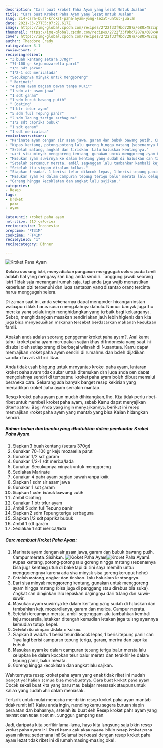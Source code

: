 ```yaml
---
description: "Cara buat Kroket Paha Ayam yang lezat Untuk Jualan"
title: "Cara buat Kroket Paha Ayam yang lezat Untuk Jualan"
slug: 214-cara-buat-kroket-paha-ayam-yang-lezat-untuk-jualan
date: 2021-03-27T05:07:29.617Z
image: https://img-global.cpcdn.com/recipes/2722f33f9bd7287a/680x482cq70/kroket-paha-ayam-foto-resep-utama.jpg
thumbnail: https://img-global.cpcdn.com/recipes/2722f33f9bd7287a/680x482cq70/kroket-paha-ayam-foto-resep-utama.jpg
cover: https://img-global.cpcdn.com/recipes/2722f33f9bd7287a/680x482cq70/kroket-paha-ayam-foto-resep-utama.jpg
author: Theodore Brady
ratingvalue: 3.1
reviewcount: 7
recipeingredient:
- "3 buah kentang setara 370gr"
- "70-100 gr keju mozarella parut"
- "1/2 sdt garam"
- "1/2-1 sdt mericalada"
- "Secukupnya minyak untuk menggoreng"
- " Marinate"
- "4 paha ayam bagian bawah tanpa kulit"
- "1 sdm air asam jawa"
- "1 sdt garam"
- "1 sdm bubuk bawang putih"
- " Coating"
- "1 btr telur ayam"
- "5 sdm full Tepung panir"
- "2 sdm Tepung terigu serbaguna"
- "1/2 sdt paprika bubuk"
- "1 sdt garam"
- "1 sdt mericalada"
recipeinstructions:
- "Marinate ayam dengan air asam jawa, garam dan bubuk bawang putih. Campur merata. Sisihkan."
- "Kupas kentang, potong-potong lalu goreng hingga matang (sebenarnya bisa juga kentang utuh di bake tapi di sini saya memilih untuk menggorengnya karena ada sisa minyak sisa goreng kerupuk hehe)"
- "Setelah matang, angkat dan tiriskan. Lalu haluskan kentangnya."
- "Dari sisa minyak menggoreng kentang, gunakan untuk menggoreng ayam hingga matang (bisa juga di panggang atau direbus bila suka). Angkat dan dinginkan lalu lepaskan dagingnya dari tulang dan suwir-suwir."
- "Masukan ayam suwirnya ke dalam kentang yang sudah di haluskan dan tambahkan keju mozarellanya, garam dan merica. Campur merata."
- "Setelah tercampur merata, ambil segenggam lalu tambahkan kembali keju mozarella, letakkan ditengah kemudian letakan juga tulang ayamnya kemudian tutup, kepel."
- "Setelah itu simpan didalam kulkas."
- "Siapkan 3 wadah. 1 berisi telur dikocok lepas, 1 berisi tepung panir dan 1nya lagi berisi campuran tepung terigu, garam, merica dan paprika bubuk."
- "Masukan ayam ke dalam campuran tepung terigu balur merata lalu celupkan ke dalam kocokan telur balur merata dan terakhir ke dalam tepung panir, balur merata."
- "Goreng hingga kecoklatan dan angkat lalu sajikan."
categories:
- Resep
tags:
- kroket
- paha
- ayam

katakunci: kroket paha ayam 
nutrition: 213 calories
recipecuisine: Indonesian
preptime: "PT31M"
cooktime: "PT41M"
recipeyield: "1"
recipecategory: Dinner

---
```



![Kroket Paha Ayam](https://img-global.cpcdn.com/recipes/2722f33f9bd7287a/680x482cq70/kroket-paha-ayam-foto-resep-utama.jpg)

Selaku seorang istri, menyediakan panganan menggugah selera pada famili adalah hal yang mengasyikan bagi anda sendiri. Tanggung jawab seorang istri Tidak saja menangani rumah saja, tapi anda juga wajib memastikan keperluan gizi terpenuhi dan juga santapan yang disantap orang tercinta harus menggugah selera.

Di zaman  saat ini, anda sebenarnya dapat mengorder hidangan instan walaupun tidak harus susah mengolahnya dahulu. Namun banyak juga lho mereka yang selalu ingin menghidangkan yang terbaik bagi keluarganya. Sebab, menghidangkan masakan sendiri akan jauh lebih higienis dan kita juga bisa menyesuaikan makanan tersebut berdasarkan makanan kesukaan famili. 



Apakah anda adalah seorang penggemar kroket paha ayam?. Asal kamu tahu, kroket paha ayam merupakan sajian khas di Indonesia yang saat ini disukai oleh setiap orang di berbagai wilayah di Nusantara. Kamu dapat menyajikan kroket paha ayam sendiri di rumahmu dan boleh dijadikan camilan favorit di hari libur.

Anda tidak usah bingung untuk menyantap kroket paha ayam, lantaran kroket paha ayam tidak sukar untuk ditemukan dan juga anda pun dapat mengolahnya sendiri di tempatmu. kroket paha ayam boleh dibuat memalui beraneka cara. Sekarang ada banyak banget resep kekinian yang menjadikan kroket paha ayam semakin mantap.

Resep kroket paha ayam pun mudah dihidangkan, lho. Kita tidak perlu ribet-ribet untuk membeli kroket paha ayam, sebab Kamu dapat menyajikan ditempatmu. Bagi Anda yang ingin menyajikannya, berikut ini resep menyajikan kroket paha ayam yang mantab yang bisa Kalian hidangkan sendiri.

<!--inarticleads1-->

##### Bahan-bahan dan bumbu yang dibutuhkan dalam pembuatan Kroket Paha Ayam:

1. Siapkan 3 buah kentang (setara 370gr)
1. Gunakan 70-100 gr keju mozarella parut
1. Gunakan 1/2 sdt garam
1. Gunakan 1/2-1 sdt merica/lada
1. Gunakan Secukupnya minyak untuk menggoreng
1. Sediakan  Marinate
1. Gunakan 4 paha ayam bagian bawah tanpa kulit
1. Siapkan 1 sdm air asam jawa
1. Gunakan 1 sdt garam
1. Siapkan 1 sdm bubuk bawang putih
1. Ambil  Coating
1. Gunakan 1 btr telur ayam
1. Ambil 5 sdm full Tepung panir
1. Siapkan 2 sdm Tepung terigu serbaguna
1. Siapkan 1/2 sdt paprika bubuk
1. Ambil 1 sdt garam
1. Sediakan 1 sdt merica/lada




<!--inarticleads2-->

##### Cara membuat Kroket Paha Ayam:

1. Marinate ayam dengan air asam jawa, garam dan bubuk bawang putih. Campur merata. Sisihkan.
<img src="https://img-global.cpcdn.com/steps/f20875b6e070563b/160x128cq70/kroket-paha-ayam-langkah-memasak-1-foto.jpg" alt="Kroket Paha Ayam"><img src="https://img-global.cpcdn.com/steps/aec7ca3a66370e4c/160x128cq70/kroket-paha-ayam-langkah-memasak-1-foto.jpg" alt="Kroket Paha Ayam">1. Kupas kentang, potong-potong lalu goreng hingga matang (sebenarnya bisa juga kentang utuh di bake tapi di sini saya memilih untuk menggorengnya karena ada sisa minyak sisa goreng kerupuk hehe)
1. Setelah matang, angkat dan tiriskan. Lalu haluskan kentangnya.
1. Dari sisa minyak menggoreng kentang, gunakan untuk menggoreng ayam hingga matang (bisa juga di panggang atau direbus bila suka). Angkat dan dinginkan lalu lepaskan dagingnya dari tulang dan suwir-suwir.
1. Masukan ayam suwirnya ke dalam kentang yang sudah di haluskan dan tambahkan keju mozarellanya, garam dan merica. Campur merata.
1. Setelah tercampur merata, ambil segenggam lalu tambahkan kembali keju mozarella, letakkan ditengah kemudian letakan juga tulang ayamnya kemudian tutup, kepel.
1. Setelah itu simpan didalam kulkas.
1. Siapkan 3 wadah. 1 berisi telur dikocok lepas, 1 berisi tepung panir dan 1nya lagi berisi campuran tepung terigu, garam, merica dan paprika bubuk.
1. Masukan ayam ke dalam campuran tepung terigu balur merata lalu celupkan ke dalam kocokan telur balur merata dan terakhir ke dalam tepung panir, balur merata.
1. Goreng hingga kecoklatan dan angkat lalu sajikan.




Wah ternyata resep kroket paha ayam yang enak tidak ribet ini mudah banget ya! Kalian semua bisa membuatnya. Cara buat kroket paha ayam Cocok sekali buat kita yang baru mau belajar memasak ataupun untuk kalian yang sudah ahli dalam memasak.

Tertarik untuk mulai mencoba membikin resep kroket paha ayam mantab tidak rumit ini? Kalau anda ingin, mending kamu segera buruan siapin peralatan dan bahannya, setelah itu buat deh Resep kroket paha ayam yang nikmat dan tidak ribet ini. Sungguh gampang kan. 

Jadi, daripada kita berfikir lama-lama, hayo kita langsung saja bikin resep kroket paha ayam ini. Pasti kamu gak akan nyesel bikin resep kroket paha ayam nikmat sederhana ini! Selamat berkreasi dengan resep kroket paha ayam lezat tidak ribet ini di rumah masing-masing,oke!.

